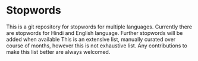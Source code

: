 # Stopwords
This is a git repository for stopwords for multiple languages. Currently there are stopwords for Hindi and English language. Further stopwords will be added when available This is an extensive list, manually curated over course of months, however this is not exhaustive list. Any contributions to make this list better are always welcomed.
